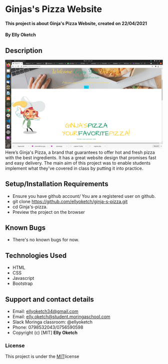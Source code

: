 # Ginjas's Pizza Website
#### This project is about Ginja's Pizza Website, created on 22/04/2021
#### By Elly Oketch
## Description
![](./Assets/elly.png)
Here’s Ginja's Pizza, a brand that guarantees to offer hot and fresh pizza with the best ingredients. It has a great website design that promises fast and easy delivery.
The main aim of this project was to enable students implement what they've covered in class by putting it into practice.
## Setup/Installation Requirements
* Ensure you have github account/ You are a registered user on github.
* git clone https://github.com/ellyoketch/ginja-s-pizza.git
* cd Ginja's-pizza.
* Preview the project on the browser
## Known Bugs
* There's no known bugs for now.
## Technologies Used
* HTML
* CSS
* Javascript
* Bootstrap
## Support and contact details
* Email: ellyoketch34@gmail.com
* Email: elly.oketch@student.moringaschool.com
* Slack Moringa classroom:  @ellyoketch  
* Phone: 0798532043/0756590598
* Copyright (c) [MIT] **Elly Oketch** 
### License
This project is under the [MIT](LICENSE)license 